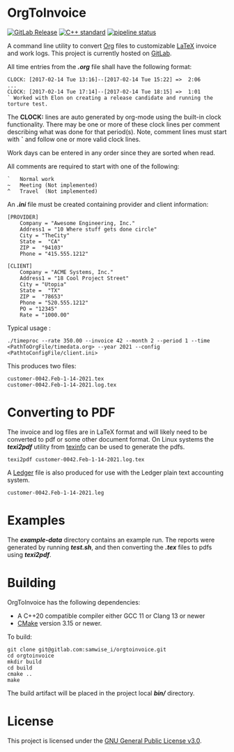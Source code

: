 # OrgToInvoice

[![GitLab Release](https://img.shields.io/gitlab/v/release/32486008?sort=semver&style=flat-square)](https://gitlab.com/samwise_i/orgtoinvoice/-/releases)
[![C++ standard](https://img.shields.io/badge/standard-C%2B%2B20-blue?logo=c%2B%2B&style=flat-square)](https://en.cppreference.com/w/cpp/compiler_support/20)
[![pipeline status](https://gitlab.com/samwise_i/orgtoinvoice/badges/main/pipeline.svg?style=flat-square)](https://gitlab.com/samwise_i/orgtoinvoice/-/commits/main)

A command line utility to convert [Org](https://orgmode.org) files to customizable [LaTeX](https://www.latex-project.org) invoice and work logs. This project is currently hosted on [GitLab](https://gitlab.com/samwise_i/orgtoinvoice).

All time entries from the **_.org_** file shall have the following format:

    CLOCK: [2017-02-14 Tue 13:16]--[2017-02-14 Tue 15:22] =>  2:06
    ...
    CLOCK: [2017-02-14 Tue 17:14]--[2017-02-14 Tue 18:15] =>  1:01
    ` Worked with Elon on creating a release candidate and running the torture test.

The **CLOCK:** lines are auto generated by org-mode using the built-in clock functionality. There may be one or more of these clock lines per comment describing what was done for that period(s). Note, comment lines must start with **`** and follow one or more valid clock lines.

Work days can be entered in any order since they are sorted when read.

All comments are required to start with one of the following:

    `   Normal work
    ~   Meeting (Not implemented)
    ^   Travel  (Not implemented)

An **_.ini_** file must be created containing provider and client information:

    [PROVIDER]
        Company = "Awesome Engineering, Inc."
        Address1 = "10 Where stuff gets done circle"
        City = "TheCity"
        State =  "CA"
        ZIP =  "94103"
        Phone = "415.555.1212"

    [CLIENT]
        Company = "ACME Systems, Inc."
        Address1 = "18 Cool Project Street"
        City = "Utopia"
        State =  "TX"
        ZIP =  "78653"
        Phone = "520.555.1212"
        PO = "12345"
        Rate = "1000.00"

Typical usage :

    ./timeproc --rate 350.00 --invoice 42 --month 2 --period 1 --time <PathToOrgFile/timedata.org> --year 2021 --config <PathtoConfigFile/client.ini>

This produces two files:

    customer-0042.Feb-1-14-2021.tex
    customer-0042.Feb-1-14-2021.log.tex

# Converting to PDF

The invoice and log files are in LaTeX format and will likely need to be converted to pdf or some other document format. On Linux systems the **_texi2pdf_** utility from [texinfo](https://www.gnu.org/software/texinfo/) can be used to generate the pdfs.

    texi2pdf customer-0042.Feb-1-14-2021.log.tex

A [Ledger](https://plaintextaccounting.org) file is also produced for use with the Ledger plain text accounting system.

    customer-0042.Feb-1-14-2021.leg
# Examples

The **_example-data_** directory contains an example run. The reports were generated by running **_test.sh_**, and then converting the **_.tex_** files to pdfs using **_texi2pdf_**.

# Building

OrgToInvoice has the following dependencies:
- A C++20 compatible compiler either GCC 11 or Clang 13 or newer
- [CMake](https://cmake.org/) version 3.15 or newer. 

To build:

    git clone git@gitlab.com:samwise_i/orgtoinvoice.git
    cd orgtoinvoice
    mkdir build
    cd build
    cmake ..
    make

The build artifact will be placed in the project local **_bin/_** directory.

# License

This project is licensed under the [GNU General Public License v3.0](https://www.gnu.org/licenses/).

